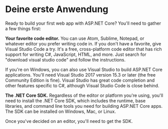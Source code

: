 # Deine erste Anwendung

Ready to build your first web app with ASP.NET Core? You'll need to gather a few things first:

**Your favorite code editor.** You can use Atom, Sublime, Notepad, or whatever editor you prefer writing code in. If you don't have a favorite, give Visual Studio Code a try. It's a free, cross-platform code editor that has rich support for writing C\#, JavaScript, HTML, and more. Just search for "download visual studio code" and follow the instructions.

If you're on Windows, you can also use Visual Studio to build ASP.NET Core applications. You'll need Visual Studio 2017 version 15.3 or later \(the free Community Edition is fine\). Visual Studio has great code completion and other features specific to C\#, although Visual Studio Code is close behind.

**The .NET Core SDK.** Regardless of the editor or platform you're using, you'll need to install the .NET Core SDK, which includes the runtime, base libraries, and command line tools you need for building ASP.NET Core apps. The SDK can be installed on Windows, Mac, or Linux.

Once you've decided on an editor, you'll need to get the SDK.


